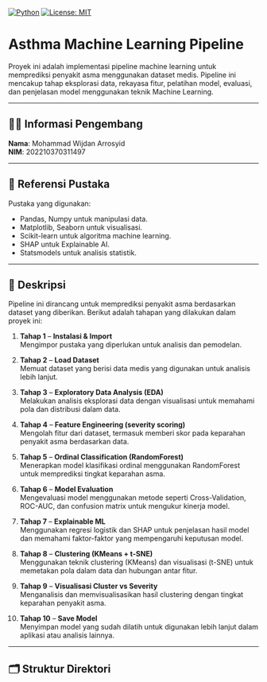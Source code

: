 <!-- badges: start -->
[![Python](https://img.shields.io/badge/python-3.8%2B-blue)](https://www.python.org/)
[![License: MIT](https://img.shields.io/badge/license-MIT-green)](/LICENSE)
<!-- badges: end -->

# Asthma Machine Learning Pipeline

Proyek ini adalah implementasi pipeline machine learning untuk memprediksi penyakit asma menggunakan dataset medis. Pipeline ini mencakup tahap eksplorasi data, rekayasa fitur, pelatihan model, evaluasi, dan penjelasan model menggunakan teknik Machine Learning.

---

## 👨‍💻 Informasi Pengembang

**Nama**: Mohammad Wijdan Arrosyid  
**NIM**: 202210370311497

---

## 🔗 Referensi Pustaka

Pustaka yang digunakan:

- Pandas, Numpy untuk manipulasi data.
- Matplotlib, Seaborn untuk visualisasi.
- Scikit-learn untuk algoritma machine learning.
- SHAP untuk Explainable AI.
- Statsmodels untuk analisis statistik.

---

## 📖 Deskripsi

Pipeline ini dirancang untuk memprediksi penyakit asma berdasarkan dataset yang diberikan. Berikut adalah tahapan yang dilakukan dalam proyek ini:

1. **Tahap 1** – **Instalasi & Import**  
   Mengimpor pustaka yang diperlukan untuk analisis dan pemodelan.

2. **Tahap 2** – **Load Dataset**  
   Memuat dataset yang berisi data medis yang digunakan untuk analisis lebih lanjut.

3. **Tahap 3** – **Exploratory Data Analysis (EDA)**  
   Melakukan analisis eksplorasi data dengan visualisasi untuk memahami pola dan distribusi dalam data.

4. **Tahap 4** – **Feature Engineering (severity scoring)**  
   Mengolah fitur dari dataset, termasuk memberi skor pada keparahan penyakit asma berdasarkan data.

5. **Tahap 5** – **Ordinal Classification (RandomForest)**  
   Menerapkan model klasifikasi ordinal menggunakan RandomForest untuk memprediksi tingkat keparahan asma.

6. **Tahap 6** – **Model Evaluation**  
   Mengevaluasi model menggunakan metode seperti Cross-Validation, ROC-AUC, dan confusion matrix untuk mengukur kinerja model.

7. **Tahap 7** – **Explainable ML**  
   Menggunakan regresi logistik dan SHAP untuk penjelasan hasil model dan memahami faktor-faktor yang mempengaruhi keputusan model.

8. **Tahap 8** – **Clustering (KMeans + t-SNE)**  
   Menggunakan teknik clustering (KMeans) dan visualisasi (t-SNE) untuk memetakan pola dalam data dan hubungan antar fitur.

9. **Tahap 9** – **Visualisasi Cluster vs Severity**  
   Menganalisis dan memvisualisasikan hasil clustering dengan tingkat keparahan penyakit asma.

10. **Tahap 10** – **Save Model**  
    Menyimpan model yang sudah dilatih untuk digunakan lebih lanjut dalam aplikasi atau analisis lainnya.

---

## 🗂️ Struktur Direktori

